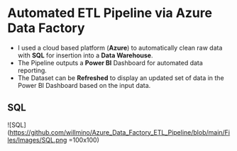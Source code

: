 # Automated ETL Pipeline via Azure Data Factory
- I used a cloud based platform (**Azure**) to automatically clean raw data with **SQL** for insertion into a **Data Warehouse**. 
- The Pipeline outputs a **Power BI** Dashboard for automated data reporting.
- The Dataset can be **Refreshed** to display an updated set of data in the Power BI Dashboard based on the input data.

## SQL

![SQL](https://github.com/willmino/Azure_Data_Factory_ETL_Pipeline/blob/main/Files/Images/SQL.png =100x100)


